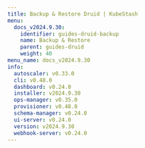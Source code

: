 ```yaml
---
title: Backup & Restore Druid | KubeStash
menu:
  docs_v2024.9.30:
    identifier: guides-druid-backup
    name: Backup & Restore
    parent: guides-druid
    weight: 40
menu_name: docs_v2024.9.30
info:
  autoscaler: v0.33.0
  cli: v0.48.0
  dashboard: v0.24.0
  installer: v2024.9.30
  ops-manager: v0.35.0
  provisioner: v0.48.0
  schema-manager: v0.24.0
  ui-server: v0.24.0
  version: v2024.9.30
  webhook-server: v0.24.0
---
```



